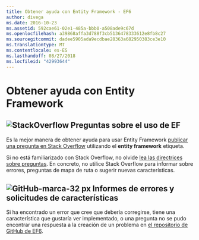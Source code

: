 ```yaml
---
title: Obtener ayuda con Entity Framework - EF6
author: divega
ms.date: 2016-10-23
ms.assetid: 592cae61-02e1-485a-bbb0-a508ade9c67d
ms.openlocfilehash: a39868affa3d788f3cb5136478333612e8fb8c27
ms.sourcegitcommit: dadee5905ada9ecdbae28363a682950383ce3e10
ms.translationtype: MT
ms.contentlocale: es-ES
ms.lasthandoff: 08/27/2018
ms.locfileid: "42993644"
---
```

# <a name="get-help-using-entity-framework"></a>Obtener ayuda con Entity Framework
## <a name="stackoverflowef6mediastackoverflowpng-questions-about-using-ef"></a>![StackOverflow](~/ef6/media/stackoverflow.png) Preguntas sobre el uso de EF  

Es la mejor manera de obtener ayuda para usar Entity Framework [publicar una pregunta en Stack Overflow](http://stackoverflow.com/questions/ask) utilizando el **entity framework** etiqueta.  

Si no está familiarizado con Stack Overflow, no olvide [lea las directrices sobre preguntas](http://stackoverflow.com/help/asking). En concreto, no utilice Stack Overflow para informar sobre errores, preguntas de mapa de ruta o sugerir nuevas características.  

## <a name="github-mark-32pxef6mediagithub-mark-32pxpng-bug-reports-and-feature-requests"></a>![GitHub-marca-32 px](~/ef6/media/github-mark-32px.png) Informes de errores y solicitudes de características  

Si ha encontrado un error que cree que debería corregirse, tiene una característica que gustaría ver implementado, o una pregunta no se pudo encontrar una respuesta a la creación de un problema en [el repositorio de GitHub de EF6](https://github.com/aspnet/EntityFramework6/issues).
